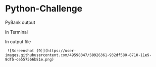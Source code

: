 # Python-Challenge
PyBank output

  In Terminal
  
  
  
  
  In output file
  
  
     ![Screenshot (9)](https://user-images.githubusercontent.com/49598347/58926361-932df580-8710-11e9-8dfb-ce557566b81e.png)
     
        
        

